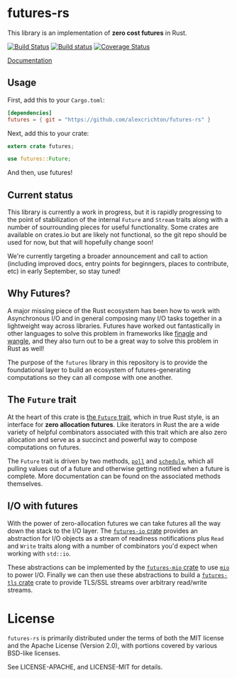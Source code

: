 # futures-rs

This library is an implementation of **zero cost futures** in Rust.

[![Build Status](https://travis-ci.org/alexcrichton/futures-rs.svg?branch=master)](https://travis-ci.org/alexcrichton/futures-rs)
[![Build status](https://ci.appveyor.com/api/projects/status/yl5w3ittk4kggfsh?svg=true)](https://ci.appveyor.com/project/alexcrichton/futures-rs)
[![Coverage Status](https://coveralls.io/repos/github/alexcrichton/futures-rs/badge.svg?branch=master)](https://coveralls.io/github/alexcrichton/futures-rs?branch=master)

[Documentation](http://alexcrichton.com/futures-rs)

## Usage

First, add this to your `Cargo.toml`:

```toml
[dependencies]
futures = { git = "https://github.com/alexcrichton/futures-rs" }
```

Next, add this to your crate:

```rust
extern crate futures;

use futures::Future;
```

And then, use futures!

## Current status

This library is currently a work in progress, but it is rapidly progressing to
the point of stabilization of the internal `Future` and `Stream` traits along
with a number of sourrounding pieces for useful functionality. Some crates are
available on crates.io but are likely not functional, so the git repo should be
used for now, but that will hopefully change soon!

We're currently targeting a broader announcement and call to action (including
improved docs, entry points for beginngers, places to contribute, etc) in early
September, so stay tuned!

## Why Futures?

A major missing piece of the Rust ecosystem has been how to work with
Asynchronous I/O and in general composing many I/O tasks together in a
lightweight way across libraries. Futures have worked out fantastically in other
languages to solve this problem in frameworks like [finagle] and [wangle], and
they also turn out to be a great way to solve this problem in Rust as well!

[finagle]: https://twitter.github.io/finagle/
[wangle]: https://github.com/facebook/wangle

The purpose of the `futures` library in this repository is to provide the
foundational layer to build an ecosystem of futures-generating computations so
they can all compose with one another.

## The `Future` trait

At the heart of this crate is [the `Future` trait][Future], which in true Rust
style, is an interface for **zero allocation futures**. Like iterators in Rust
the are a wide variety of helpful combinators associated with this trait which
are also zero allocation and serve as a succinct and powerful way to compose
computations on futures.

[Future]: http://alexcrichton.com/futures-rs/futures/trait.Future.html

The `Future` trait is driven by two methods, [`poll`][poll] and
[`schedule`][schedule], which all pulling values out of a future and otherwise
getting notified when a future is complete. More documentation can be found on
the associated methods themselves.

[poll]: http://alexcrichton.com/futures-rs/futures/trait.Future.html#tymethod.poll
[schedule]: http://alexcrichton.com/futures-rs/futures/trait.Future.html#tymethod.schedule

## I/O with futures

With the power of zero-allocation futures we can take futures all the way down
the stack to the I/O layer. The [`futures-io` crate][futures-io] provides an
abstraction for I/O objects as a stream of readiness notifications plus `Read`
and `Write` traits along with a number of combinators you'd expect when working
with `std::io`.

These abstractions can be implemented by the [`futures-mio` crate][futures-mio]
to use [`mio`][mio] to power I/O. Finally we can then use these abstractions to
build a [`futures-tls` crate][futures-tls] crate to provide TLS/SSL streams over
arbitrary read/write streams.

[futures-io]: http://alexcrichton.com/futures-rs/futures_io/index.html
[futures-mio]: http://alexcrichton.com/futures-rs/futures_mio/index.html
[futures-tls]: http://alexcrichton.com/futures-rs/futures_tls/index.html
[mio]: https://github.com/carllerche/mio

# License

`futures-rs` is primarily distributed under the terms of both the MIT license and
the Apache License (Version 2.0), with portions covered by various BSD-like
licenses.

See LICENSE-APACHE, and LICENSE-MIT for details.
